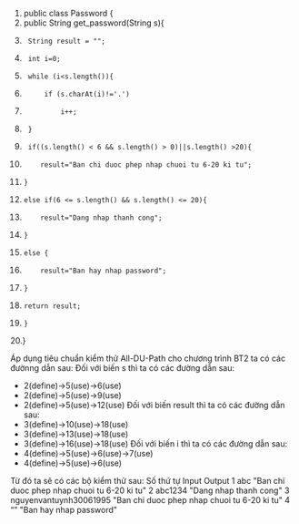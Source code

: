 1.  public class Password {	
2. 	public String get_password(String s){
3.		String result = "";
4.		int i=0;
5.		while (i<s.length()){
6.			if (s.charAt(i)!='.')
7.				i++;
8.		}	
9.		if((s.length() < 6 && s.length() > 0)||s.length() >20){
10.			result="Ban chi duoc phep nhap chuoi tu 6-20 ki tu";
11.  	}
12.		else if(6 <= s.length() && s.length() <= 20){
13.			result="Dang nhap thanh cong";
14.  	}
15.		else {
16.			result="Ban hay nhap password";
17.		}
18.		return result;
19. 	}
20.}

Áp dụng tiêu chuẩn kiểm thử All-DU-Path cho chương trình BT2 ta có các đườnng dẫn sau:
Đối với biến s thì ta có các đường dẫn sau:
* 2(define)->5(use)->6(use)
* 2(define)->5(use)->9(use)
* 2(define)->5(use)->12(use)
Đối với biến result thì ta có các đường dẫn sau:
* 3(define)->10(use)->18(use)
* 3(define)->13(use)->18(use)
* 3(define)->16(use)->18(use)
Đối với biến i thì ta có các đường dẫn sau:
* 4(define)->5(use)->6(use)->7(use)
* 4(define)->5(use)->6(use)

Từ đó ta sẽ có các bộ kiểm thử sau:
Số thứ tự	  Input	                    Output
1	          abc	                      "Ban chi duoc phep nhap chuoi tu 6-20 ki tu"
2	          abc1234	                  "Dang nhap thanh cong"
3	          nguyenvantuynh30061995	  "Ban chi duoc phep nhap chuoi tu 6-20 ki tu"
4	          “”	                      "Ban hay nhap password"
